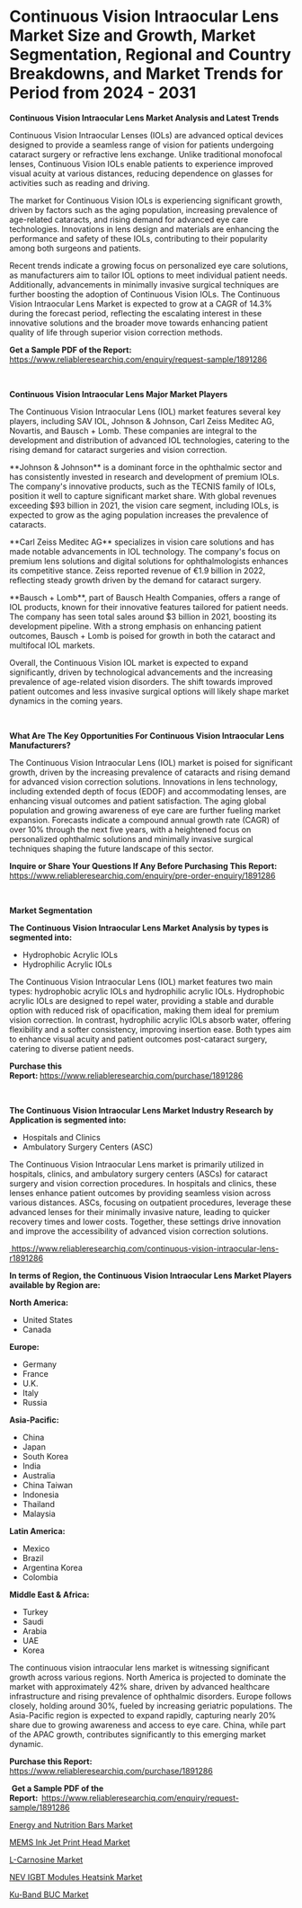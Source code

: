 <p><h1>Continuous Vision Intraocular Lens Market Size and Growth, Market Segmentation, Regional and Country Breakdowns, and Market Trends for Period from 2024 -  2031</h1></p><p><strong>Continuous Vision Intraocular Lens Market Analysis and Latest Trends</strong></p>
<p><p>Continuous Vision Intraocular Lenses (IOLs) are advanced optical devices designed to provide a seamless range of vision for patients undergoing cataract surgery or refractive lens exchange. Unlike traditional monofocal lenses, Continuous Vision IOLs enable patients to experience improved visual acuity at various distances, reducing dependence on glasses for activities such as reading and driving.</p><p>The market for Continuous Vision IOLs is experiencing significant growth, driven by factors such as the aging population, increasing prevalence of age-related cataracts, and rising demand for advanced eye care technologies. Innovations in lens design and materials are enhancing the performance and safety of these IOLs, contributing to their popularity among both surgeons and patients.</p><p>Recent trends indicate a growing focus on personalized eye care solutions, as manufacturers aim to tailor IOL options to meet individual patient needs. Additionally, advancements in minimally invasive surgical techniques are further boosting the adoption of Continuous Vision IOLs. The Continuous Vision Intraocular Lens Market is expected to grow at a CAGR of 14.3% during the forecast period, reflecting the escalating interest in these innovative solutions and the broader move towards enhancing patient quality of life through superior vision correction methods.</p></p>
<p><strong>Get a Sample PDF of the Report:&nbsp;</strong> <a href="https://www.reliableresearchiq.com/enquiry/request-sample/1891286?utm_campaign=1594&utm_medium=2&utm_source=Github&utm_content=ia&utm_term=24102024&utm_id=continuous-vision-intraocular-lens">https://www.reliableresearchiq.com/enquiry/request-sample/1891286</a></p>
<p>&nbsp;</p>
<p><strong>Continuous Vision Intraocular Lens Major Market Players</strong></p>
<p><p>The Continuous Vision Intraocular Lens (IOL) market features several key players, including SAV IOL, Johnson & Johnson, Carl Zeiss Meditec AG, Novartis, and Bausch + Lomb. These companies are integral to the development and distribution of advanced IOL technologies, catering to the rising demand for cataract surgeries and vision correction.</p><p>**Johnson & Johnson** is a dominant force in the ophthalmic sector and has consistently invested in research and development of premium IOLs. The company's innovative products, such as the TECNIS family of IOLs, position it well to capture significant market share. With global revenues exceeding $93 billion in 2021, the vision care segment, including IOLs, is expected to grow as the aging population increases the prevalence of cataracts.</p><p>**Carl Zeiss Meditec AG** specializes in vision care solutions and has made notable advancements in IOL technology. The company's focus on premium lens solutions and digital solutions for ophthalmologists enhances its competitive stance. Zeiss reported revenue of €1.9 billion in 2022, reflecting steady growth driven by the demand for cataract surgery.</p><p>**Bausch + Lomb**, part of Bausch Health Companies, offers a range of IOL products, known for their innovative features tailored for patient needs. The company has seen total sales around $3 billion in 2021, boosting its development pipeline. With a strong emphasis on enhancing patient outcomes, Bausch + Lomb is poised for growth in both the cataract and multifocal IOL markets.</p><p>Overall, the Continuous Vision IOL market is expected to expand significantly, driven by technological advancements and the increasing prevalence of age-related vision disorders. The shift towards improved patient outcomes and less invasive surgical options will likely shape market dynamics in the coming years.</p></p>
<p>&nbsp;</p>
<p><strong>What Are The Key Opportunities For Continuous Vision Intraocular Lens Manufacturers?</strong></p>
<p><p>The Continuous Vision Intraocular Lens (IOL) market is poised for significant growth, driven by the increasing prevalence of cataracts and rising demand for advanced vision correction solutions. Innovations in lens technology, including extended depth of focus (EDOF) and accommodating lenses, are enhancing visual outcomes and patient satisfaction. The aging global population and growing awareness of eye care are further fueling market expansion. Forecasts indicate a compound annual growth rate (CAGR) of over 10% through the next five years, with a heightened focus on personalized ophthalmic solutions and minimally invasive surgical techniques shaping the future landscape of this sector.</p></p>
<p><strong>Inquire or Share Your Questions If Any Before Purchasing This Report:</strong> <a href="https://www.reliableresearchiq.com/enquiry/pre-order-enquiry/1891286?utm_campaign=1594&utm_medium=2&utm_source=Github&utm_content=ia&utm_term=24102024&utm_id=continuous-vision-intraocular-lens">https://www.reliableresearchiq.com/enquiry/pre-order-enquiry/1891286</a></p>
<p>&nbsp;</p>
<p><strong>Market Segmentation</strong></p>
<p><strong>The Continuous Vision Intraocular Lens Market Analysis by types is segmented into:</strong></p>
<p><ul><li>Hydrophobic Acrylic IOLs</li><li>Hydrophilic Acrylic IOLs</li></ul></p>
<p><p>The Continuous Vision Intraocular Lens (IOL) market features two main types: hydrophobic acrylic IOLs and hydrophilic acrylic IOLs. Hydrophobic acrylic IOLs are designed to repel water, providing a stable and durable option with reduced risk of opacification, making them ideal for premium vision correction. In contrast, hydrophilic acrylic IOLs absorb water, offering flexibility and a softer consistency, improving insertion ease. Both types aim to enhance visual acuity and patient outcomes post-cataract surgery, catering to diverse patient needs.</p></p>
<p><strong>Purchase this Report:&nbsp;</strong><a href="https://www.reliableresearchiq.com/purchase/1891286?utm_campaign=1594&utm_medium=2&utm_source=Github&utm_content=ia&utm_term=24102024&utm_id=continuous-vision-intraocular-lens">https://www.reliableresearchiq.com/purchase/1891286</a></p>
<p>&nbsp;</p>
<p><strong>The Continuous Vision Intraocular Lens Market Industry Research by Application is segmented into:</strong></p>
<p><ul><li>Hospitals and Clinics</li><li>Ambulatory Surgery Centers (ASC)</li></ul></p>
<p><p>The Continuous Vision Intraocular Lens market is primarily utilized in hospitals, clinics, and ambulatory surgery centers (ASCs) for cataract surgery and vision correction procedures. In hospitals and clinics, these lenses enhance patient outcomes by providing seamless vision across various distances. ASCs, focusing on outpatient procedures, leverage these advanced lenses for their minimally invasive nature, leading to quicker recovery times and lower costs. Together, these settings drive innovation and improve the accessibility of advanced vision correction solutions.</p></p>
<p><a href="https://www.reliableresearchiq.com/continuous-vision-intraocular-lens-r1891286?utm_campaign=1594&utm_medium=2&utm_source=Github&utm_content=ia&utm_term=24102024&utm_id=continuous-vision-intraocular-lens">&nbsp;https://www.reliableresearchiq.com/continuous-vision-intraocular-lens-r1891286</a></p>
<p><strong>In terms of Region, the Continuous Vision Intraocular Lens Market Players available by Region are:</strong></p>
<p>
    <p> <strong> North America: </strong>
        <ul>
            <li>United States</li>
            <li>Canada</li>
        </ul>
        </p> 
    <p> <strong> Europe: </strong>
        <ul>
            <li>Germany</li>
            <li>France</li>
            <li>U.K.</li>
            <li>Italy</li>
            <li>Russia</li>
        </ul>
        </p> 
    <p> <strong> Asia-Pacific: </strong>
        <ul>
            <li>China</li>
            <li>Japan</li>
            <li>South Korea</li>
            <li>India</li>
            <li>Australia</li>
            <li>China Taiwan</li>
            <li>Indonesia</li>
            <li>Thailand</li>
            <li>Malaysia</li>
        </ul>
        </p> 
    <p> <strong> Latin America: </strong>
        <ul>
            <li>Mexico</li>
            <li>Brazil</li>
            <li>Argentina Korea</li>
            <li>Colombia</li>
        </ul>
        </p> 
    <p> <strong> Middle East & Africa: </strong>
        <ul>
            <li>Turkey</li>
            <li>Saudi</li>
            <li>Arabia</li>
            <li>UAE</li>
            <li>Korea</li>
        </ul>
    </p>
    </p>
<p><p>The continuous vision intraocular lens market is witnessing significant growth across various regions. North America is projected to dominate the market with approximately 42% share, driven by advanced healthcare infrastructure and rising prevalence of ophthalmic disorders. Europe follows closely, holding around 30%, fueled by increasing geriatric populations. The Asia-Pacific region is expected to expand rapidly, capturing nearly 20% share due to growing awareness and access to eye care. China, while part of the APAC growth, contributes significantly to this emerging market dynamic.</p></p>
<p><strong>Purchase this Report: </strong><a href="https://www.reliableresearchiq.com/purchase/1891286?utm_campaign=1594&utm_medium=2&utm_source=Github&utm_content=ia&utm_term=24102024&utm_id=continuous-vision-intraocular-lens">https://www.reliableresearchiq.com/purchase/1891286</a></p>
<p>&nbsp;<strong>Get a Sample PDF of the Report:&nbsp;&nbsp;</strong><a href="https://www.reliableresearchiq.com/enquiry/request-sample/1891286?utm_campaign=1594&utm_medium=2&utm_source=Github&utm_content=ia&utm_term=24102024&utm_id=continuous-vision-intraocular-lens">https://www.reliableresearchiq.com/enquiry/request-sample/1891286</a></p>
<p><strong></strong></p>
<p><p><a href="https://www.linkedin.com/pulse/global-energy-nutrition-bars-market-focus-application-end-use-hoodf?utm_campaign=1594&utm_medium=2&utm_source=Github&utm_content=ia&utm_term=24102024&utm_id=continuous-vision-intraocular-lens">Energy and Nutrition Bars Market</a></p><p><a href="https://www.linkedin.com/pulse/analyzing-global-mems-ink-jet-print-head-market-growth-prospects-3qvdf?utm_campaign=1594&utm_medium=2&utm_source=Github&utm_content=ia&utm_term=24102024&utm_id=continuous-vision-intraocular-lens">MEMS Ink Jet Print Head Market</a></p><p><a href="https://www.linkedin.com/pulse/l-carnosine-market-segmentation-geographical-regions-forcast-yzevc?utm_campaign=1594&utm_medium=2&utm_source=Github&utm_content=ia&utm_term=24102024&utm_id=continuous-vision-intraocular-lens">L-Carnosine Market</a></p><p><a href="https://www.linkedin.com/pulse/booming-nev-igbt-modules-heatsink-market-sector-analysis-lj6ef?utm_campaign=1594&utm_medium=2&utm_source=Github&utm_content=ia&utm_term=24102024&utm_id=continuous-vision-intraocular-lens">NEV IGBT Modules Heatsink Market</a></p><p><a href="https://www.linkedin.com/pulse/ku-band-buc-industry-analysis-report-market-size-share-competitive-edidf?utm_campaign=1594&utm_medium=2&utm_source=Github&utm_content=ia&utm_term=24102024&utm_id=continuous-vision-intraocular-lens">Ku-Band BUC Market</a></p></p>